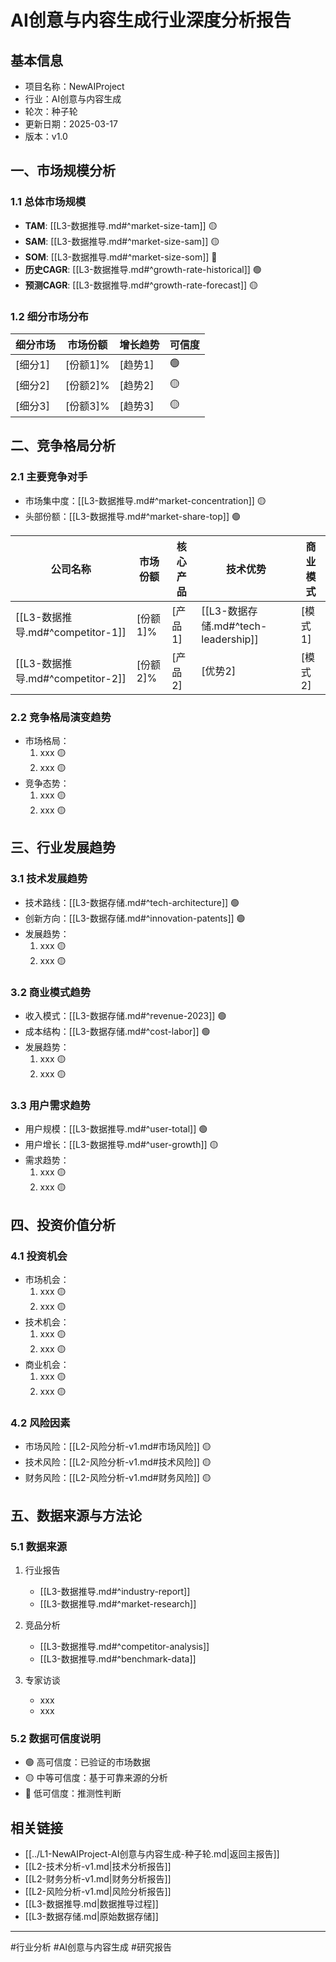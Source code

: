 # AI创意与内容生成行业深度分析报告

## 基本信息
- 项目名称：NewAIProject
- 行业：AI创意与内容生成
- 轮次：种子轮
- 更新日期：2025-03-17
- 版本：v1.0

## 一、市场规模分析

### 1.1 总体市场规模
- **TAM**: [[L3-数据推导.md#^market-size-tam]] 🟡
- **SAM**: [[L3-数据推导.md#^market-size-sam]] 🟡
- **SOM**: [[L3-数据推导.md#^market-size-som]] 🔴
- **历史CAGR**: [[L3-数据推导.md#^growth-rate-historical]] 🟢
- **预测CAGR**: [[L3-数据推导.md#^growth-rate-forecast]] 🟡

### 1.2 细分市场分布
| 细分市场 | 市场份额 | 增长趋势 | 可信度 |
|---------|----------|----------|--------|
| [细分1] | [份额1]% | [趋势1] | 🟢 |
| [细分2] | [份额2]% | [趋势2] | 🟡 |
| [细分3] | [份额3]% | [趋势3] | 🟡 |

## 二、竞争格局分析

### 2.1 主要竞争对手
- 市场集中度：[[L3-数据推导.md#^market-concentration]] 🟡
- 头部份额：[[L3-数据推导.md#^market-share-top]] 🟢

| 公司名称 | 市场份额 | 核心产品 | 技术优势 | 商业模式 |
|----------|----------|----------|----------|----------|
| [[L3-数据推导.md#^competitor-1]] | [份额1]% | [产品1] | [[L3-数据存储.md#^tech-leadership]] | [模式1] |
| [[L3-数据推导.md#^competitor-2]] | [份额2]% | [产品2] | [优势2] | [模式2] |

### 2.2 竞争格局演变趋势
- 市场格局：
  1. xxx 🟡
  2. xxx 🟡
- 竞争态势：
  1. xxx 🟡
  2. xxx 🟡

## 三、行业发展趋势

### 3.1 技术发展趋势
- 技术路线：[[L3-数据存储.md#^tech-architecture]] 🟢
- 创新方向：[[L3-数据存储.md#^innovation-patents]] 🟢
- 发展趋势：
  1. xxx 🟡
  2. xxx 🟡

### 3.2 商业模式趋势
- 收入模式：[[L3-数据存储.md#^revenue-2023]] 🟢
- 成本结构：[[L3-数据存储.md#^cost-labor]] 🟢
- 发展趋势：
  1. xxx 🟡
  2. xxx 🟡

### 3.3 用户需求趋势
- 用户规模：[[L3-数据推导.md#^user-total]] 🟢
- 用户增长：[[L3-数据推导.md#^user-growth]] 🟡
- 需求趋势：
  1. xxx 🟡
  2. xxx 🟡

## 四、投资价值分析

### 4.1 投资机会
- 市场机会：
  1. xxx 🟡
  2. xxx 🟡
- 技术机会：
  1. xxx 🟡
  2. xxx 🟡
- 商业机会：
  1. xxx 🟡
  2. xxx 🟡

### 4.2 风险因素
- 市场风险：[[L2-风险分析-v1.md#市场风险]] 🟡
- 技术风险：[[L2-风险分析-v1.md#技术风险]] 🟡
- 财务风险：[[L2-风险分析-v1.md#财务风险]] 🟡

## 五、数据来源与方法论

### 5.1 数据来源
1. 行业报告
   - [[L3-数据推导.md#^industry-report]]
   - [[L3-数据推导.md#^market-research]]

2. 竞品分析
   - [[L3-数据推导.md#^competitor-analysis]]
   - [[L3-数据推导.md#^benchmark-data]]

3. 专家访谈
   - xxx
   - xxx

### 5.2 数据可信度说明
- 🟢 高可信度：已验证的市场数据
- 🟡 中等可信度：基于可靠来源的分析
- 🔴 低可信度：推测性判断

## 相关链接
- [[../L1-NewAIProject-AI创意与内容生成-种子轮.md|返回主报告]]
- [[L2-技术分析-v1.md|技术分析报告]]
- [[L2-财务分析-v1.md|财务分析报告]]
- [[L2-风险分析-v1.md|风险分析报告]]
- [[L3-数据推导.md|数据推导过程]]
- [[L3-数据存储.md|原始数据存储]]

---

#行业分析 #AI创意与内容生成 #研究报告 